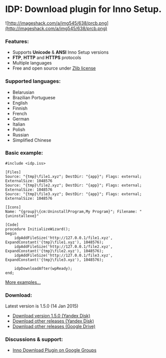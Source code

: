 # IDP: Download plugin for Inno Setup. #

![http://imageshack.com/a/img545/638/prcb.png](http://imageshack.com/a/img545/638/prcb.png)

### Features: ###
  * Supports **Unicode** & **ANSI** Inno Setup versions
  * **FTP**, **HTTP** and **HTTPS** protocols
  * Multiple languages
  * Free and open source under [Zlib license](http://opensource.org/licenses/Zlib)

### Supported languages: ###
  * Belarusian
  * Brazilian Portuguese
  * English
  * Finnish
  * French
  * German
  * Italian
  * Polish
  * Russian
  * Simplified Chinese

### Basic example: ###
```
#include <idp.iss>

[Files]
Source: "{tmp}\file1.xyz"; DestDir: "{app}"; Flags: external; ExternalSize: 1048576
Source: "{tmp}\file2.xyz"; DestDir: "{app}"; Flags: external; ExternalSize: 1048576
Source: "{tmp}\file3.xyz"; DestDir: "{app}"; Flags: external; ExternalSize: 1048576

[Icons]
Name: "{group}\{cm:UninstallProgram,My Program}"; Filename: "{uninstallexe}"

[Code]
procedure InitializeWizard();
begin
    idpAddFileSize('http://127.0.0.1/file1.xyz', ExpandConstant('{tmp}\file1.xyz'), 1048576);
    idpAddFileSize('http://127.0.0.1/file2.xyz', ExpandConstant('{tmp}\file2.xyz'), 1048576);
    idpAddFileSize('http://127.0.0.1/file3.xyz', ExpandConstant('{tmp}\file3.xyz'), 1048576);

    idpDownloadAfter(wpReady);
end;
```
[More examples...](https://code.google.com/p/inno-download-plugin/source/browse/examples)

### Download: ###
Latest version is 1.5.0 (14 Jan 2015)
  * [Download version 1.5.0 (Yandex Disk)](https://yadi.sk/d/B1GXlnwXdxggz)
  * [Download other releases (Yandex Disk)](https://yadi.sk/d/y1tTqndxVf7Uh)
  * [Download other releases (Google Drive)](https://drive.google.com/folderview?id=0Bzw1xBVt0mokSXZrUEFIanV4azA&usp=sharing#list)

### Discussions & support: ###
  * [Inno Download Plugin on Google Groups](https://groups.google.com/forum/#!forum/inno-download-plugin)
